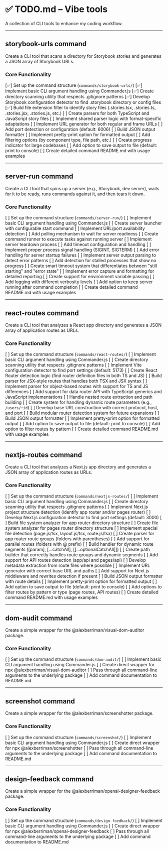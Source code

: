 # ✅ TODO.md – Vibe tools

A collection of CLI tools to enhance my coding workflow.

---

## storybook-urls command

Create a CLI tool that scans a directory for Storybook stories and generates a JSON array of Storybook URLs.

### Core Functionality

[✅] Set up the command structure (`commands/storybook-urls/`)
[✅] Implement basic CLI argument handling using Commander.js
[✅] Create directory scanning utility that respects .gitignore patterns
[✅] Develop Storybook configuration detector to find .storybook directory or config files
[✅] Build file extension filter to identify story files (.stories.tsx, .stories.ts, .stories.jsx, .stories.js, etc.)
[ ] Create parsers for both TypeScript and JavaScript story files
[ ] Implement shared parser logic with format-specific adaptations
[ ] Implement URL generator for both regular and frame URLs
[ ] Add port detection or configuration (default: 6006)
[ ] Build JSON output formatter
[ ] Implement pretty-print option for formatted output
[ ] Add filtering options (by component type, file path, etc.)
[ ] Create progress indicator for large codebases
[ ] Add option to save output to file (default: print to console)
[ ] Create detailed command README.md with usage examples

---

## server-run command

Create a CLI tool that spins up a server (e.g., Storybook, dev server), waits for it to be ready, runs commands against it, and then tears it down.

### Core Functionality

[ ] Set up the command structure (`commands/server-run/`)
[ ] Implement basic CLI argument handling using Commander.js
[ ] Create server launcher with configurable start command
[ ] Implement URL/port availability detection
[ ] Add polling mechanism to wait for server readiness
[ ] Create command runner to execute tasks against running server
[ ] Implement server teardown process
[ ] Add timeout configuration and handling
[ ] Implement proper process signal handling (SIGINT, SIGTERM)
[ ] Add error handling for server startup failures
[ ] Implement server output parsing to detect error patterns
[ ] Add detection for stalled processes that show no progress
[ ] Create smart timeout system that differentiates between "still starting" and "error state"
[ ] Implement error capture and formatting for detailed reporting
[ ] Create support for environment variable passing
[ ] Add logging with different verbosity levels
[ ] Add option to keep server running after command completion
[ ] Create detailed command README.md with usage examples

---

## react-routes command

Create a CLI tool that analyzes a React app directory and generates a JSON array of application routes as URLs.

### Core Functionality

[ ] Set up the command structure (`commands/react-routes/`)
[ ] Implement basic CLI argument handling using Commander.js
[ ] Create directory scanning utility that respects .gitignore patterns
[ ] Implement Vite configuration detector to find port settings (default: 5173)
[ ] Create React Router detection logic (find router definition files in both TS and JS)
[ ] Build parser for JSX-style routes that handles both TSX and JSX syntax
[ ] Implement parser for object-based routes with support for TS and JS differences
[ ] Add support for data router API with TypeScript generics and JavaScript implementations
[ ] Handle nested route extraction and path building
[ ] Create system for handling dynamic route parameters (e.g., `/users/:id`)
[ ] Develop base URL construction with correct protocol, host, and port
[ ] Build modular router detection system for future expansions
[ ] Build JSON output formatter
[ ] Implement pretty-print option for formatted output
[ ] Add option to save output to file (default: print to console)
[ ] Add option to filter routes by pattern
[ ] Create detailed command README.md with usage examples

---

## nextjs-routes command

Create a CLI tool that analyzes a Next.js app directory and generates a JSON array of application routes as URLs.

### Core Functionality

[ ] Set up the command structure (`commands/nextjs-routes/`)
[ ] Implement basic CLI argument handling using Commander.js
[ ] Create directory scanning utility that respects .gitignore patterns
[ ] Implement Next.js project structure detection (identify app router and/or pages router)
[ ] Develop Next.js configuration detector to find port settings (default: 3000)
[ ] Build file system analyzer for app router directory structure
[ ] Create file system analyzer for pages router directory structure
[ ] Implement special file detection (page.js/tsx, layout.js/tsx, route.js/tsx)
[ ] Create parser for app router route groups (folders with parentheses)
[ ] Add support for parallel routes (folders with @ prefix)
[ ] Build handler for dynamic route segments ([param], [...catchAll], [[...optionalCatchAll]])
[ ] Create path builder that correctly handles route groups and dynamic segments
[ ] Add support for API routes detection (app/api and pages/api)
[ ] Develop metadata extraction from route files where possible
[ ] Implement URL generator with correct base URL and paths
[ ] Add support for Next.js middleware and rewrites detection if present
[ ] Build JSON output formatter with route details
[ ] Implement pretty-print option for formatted output
[ ] Add option to save output to file (default: print to console)
[ ] Add options to filter routes by pattern or type (page routes, API routes)
[ ] Create detailed command README.md with usage examples

---

## dom-audit command

Create a simple wrapper for the @alexberriman/visual-dom-auditor package.

### Core Functionality

[ ] Set up the command structure (`commands/dom-audit/`)
[ ] Implement basic CLI argument handling using Commander.js
[ ] Create direct wrapper for npx @alexberriman/visual-dom-auditor
[ ] Pass through all command-line arguments to the underlying package
[ ] Add command documentation to README.md

---

## screenshot command

Create a simple wrapper for the @alexberriman/screenshotter package.

### Core Functionality

[ ] Set up the command structure (`commands/screenshot/`)
[ ] Implement basic CLI argument handling using Commander.js
[ ] Create direct wrapper for npx @alexberriman/screenshotter
[ ] Pass through all command-line arguments to the underlying package
[ ] Add command documentation to README.md

---

## design-feedback command

Create a simple wrapper for the @alexberriman/openai-designer-feedback package.

### Core Functionality

[ ] Set up the command structure (`commands/design-feedback/`)
[ ] Implement basic CLI argument handling using Commander.js
[ ] Create direct wrapper for npx @alexberriman/openai-designer-feedback
[ ] Pass through all command-line arguments to the underlying package
[ ] Add command documentation to README.md